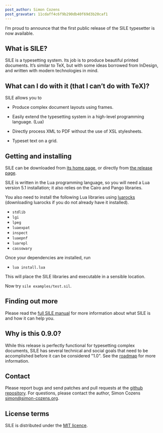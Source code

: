 ```yaml
---
post_author: Simon Cozens
post_gravatar: 11cdaff4c6f9b290db40f69d3b20caf1
---
```

I’m proud to announce that the first public release of the SILE typesetter is now available.

## What is SILE?

SILE is a typesetting system. Its job is to produce beautiful printed documents. It’s similar to TeX, but with some ideas borrowed from InDesign, and written with modern technologies in mind.

## What can I do with it (that I can’t do with TeX)?

SILE allows you to

* Produce complex document layouts using frames.

* Easily extend the typesetting system in a high-level programming language. (Lua)

* Directly process XML to PDF without the use of XSL stylesheets.

* Typeset text on a grid.

## Getting and installing

SILE can be downloaded from [its home page][1], or directly from [the release page][2].

SILE is written in the Lua programming language, so you will need a Lua version 5.1 installation; it also relies on the Cairo and Pango libraries.

You also need to install the following Lua libraries using [luarocks][] (downloading luarocks if you do not already have it installed).

* `stdlib`
* `lgi`
* `lpeg`
* `luaexpat`
* `inspect`
* `luaepnf`
* `luarepl`
* `cassowary`

Once your dependencies are installed, run

* `lua install.lua`

This will place the SILE libraries and executable in a sensible location.

Now try `sile examples/test.sil`.

## Finding out more

Please read the [full SILE manual][3] for more information about what SILE is and how it can help you.

## Why is this 0.9.0?

While this release is perfectly functional for typesetting complex documents, SILE has several technical and social goals that need to be accomplished before it can be considered "1.0". See the [roadmap][] for more information.

## Contact

Please report bugs and send patches and pull requests at the [github repository][4]. For questions, please contact the author, Simon Cozens <simon@simon-cozens.org>.

## License terms

SILE is distributed under the [MIT licence][5].

[1]: https://sile-typesetter.org/
[2]: https://github.com/sile-typesetter/sile/releases
[3]: https://raw.githubusercontent.com/sile-typesetter/sile/master/documentation/sile.pdf
[4]: https://github.com/sile-typesetter/sile
[5]: https://choosealicense.com/licenses/mit/
[roadmap]: https://github.com/sile-typesetter/sile/blob/master/ROADMAP
[luarocks]: https://luarocks.org/en/Download
